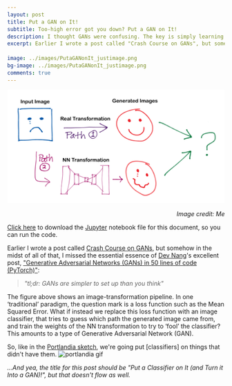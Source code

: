 ```yaml
---
layout: post
title: Put a GAN on It!
subtitle: Too-high error got you down? Put a GAN on It!
description: I thought GANs were confusing. The key is simply learning to lie.
excerpt: Earlier I wrote a post called "Crash Course on GANs", but somehow I missed the "essence:" "GANs are simpler to set up than you think."

image: ../images/PutaGANonIt_justimage.png
bg-image: ../images/PutaGANonIt_justimage.png
comments: true
---
```

<script src="https://cdn.mathjax.org/mathjax/latest/MathJax.js?config=TeX-AMS-MML_HTMLorMML" type="text/javascript"></script>
![header_img](../images/PutaGANonIt_justimage.png)
<p style="text-align: right"><i>Image credit: Me</i></p>


<div>
    <p style="text-align: left"> 
    <a href="notreadyyet.ipynb">
    Click here</a> to download the <a href="http://jupyter.org">Jupyter</a> notebook file for this document, so you can run the code.
    </p>
</div>

Earlier I wrote a post called [Crash Course on GANs](https://drscotthawley.github.io/Crash-Course-On-GANs/), but somehow in the midst of all
of that, I missed the essential essence of [Dev Nang](https://medium.com/@devnag)'s excellent post,
["Generative Adversarial Networks (GANs) in 50 lines of code (PyTorch)"](https://medium.com/@devnag/generative-adversarial-networks-gans-in-50-lines-of-code-pytorch-e81b79659e3f):

 > *"tl;dr: GANs are simpler to set up than you think"*
 
The figure above shows an image-transformation pipeline. 
In one ‘traditional’ paradigm, the question mark is a loss function such as the Mean Squared Error.
What if instead we replace this loss function with an image classifier, that tries to guess which path the generated image came from, and train the weights of the NN transformation to try to ‘fool’ the classifier?  This amounts to a type of Generative Adversarial Network (GAN).

So, like in the [Portlandia sketch](https://www.youtube.com/watch?v=GNpIOlDhigw), we're going put \[classifiers] on things that didn't have them.
![portlandia gif](http://i0.kym-cdn.com/photos/images/original/001/116/028/630.gif)

*...And yea, the title for this post should be "Put a Classifier on It (and Turn it Into a GAN)!", but that doesn't flow
as well.*


```python

```
